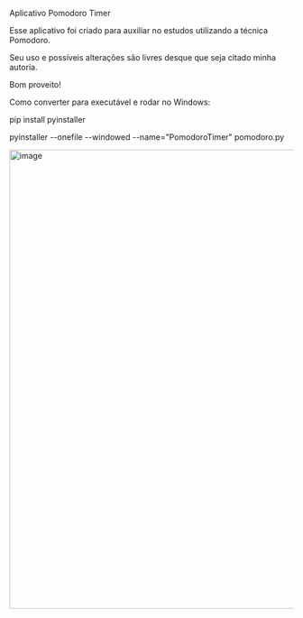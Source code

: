 Aplicativo Pomodoro Timer

Esse aplicativo foi criado para auxiliar no estudos utilizando a técnica Pomodoro.

Seu uso e possíveis alterações são livres desque que seja citado minha autoria.

Bom proveito!

Como converter para executável e rodar no Windows:

 pip install pyinstaller

 pyinstaller --onefile --windowed --name="PomodoroTimer" pomodoro.py

<img width="622" height="814" alt="image" src="https://github.com/user-attachments/assets/1dab321f-9e38-4eed-9ec2-7f9b36926ff9" />
